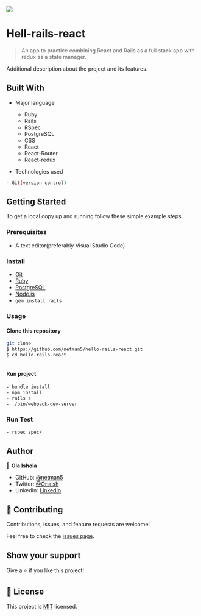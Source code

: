 ![](https://img.shields.io/badge/hellorails-dodger-blue.svg)


# Hell-rails-react

> An app to practice combining React and Rails as a full stack app with redux as a state manager.


Additional description about the project and its features.

## Built With

- Major language
  - Ruby
  - Rails
  - RSpec
  - PostgreSQL
  - CSS
  - React
  - React-Router
  - React-redux

- Technologies used

```bash
- Git(version control)
```

## Getting Started

To get a local copy up and running follow these simple example steps.


### Prerequisites

- A text editor(preferably Visual Studio Code)

### Install

- [Git](https://git-scm.com/downloads)
- [Ruby](https://www.ruby-lang.org/en/downloads/)
- [PostgreSQL](https://www.postgresql.org/download/)
- [Node.js](https://nodejs.org/en/download/)
- `gem install rails`

### Usage

#### Clone this repository

```bash
git clone
$ https://github.com/netman5/hello-rails-react.git
$ cd hello-rails-react
```
```
```

#### Run project

```bash
- bundle install
- npm install
- rails s
- ./bin/webpack-dev-server
```

### Run Test

  ```bash
  - rspec spec/
  ```

## Author

👤 **Ola Ishola**

- GitHub: [@netman5](https://github.com/netman5)
- Twitter: [@Orlaish](https://twitter.com/Orlaish)
- LinkedIn: [LinkedIn](https://www.linkedin.com/in/ola-ishola/)

## 🤝 Contributing

Contributions, issues, and feature requests are welcome!

Feel free to check the [issues page](https://github.com/netman5/hello-rails-react/issues).

## Show your support

Give a ⭐️ if you like this project!

## 📝 License

This project is [MIT](https://opensource.org/licenses/MIT) licensed.